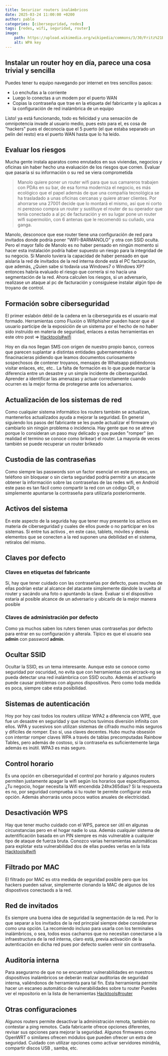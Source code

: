 ```yaml
---
title: Securizar routers inalámbricos
date: 2025-03-24 11:00:00 +0200
author: pablo
categories: [ciberseguridad, redes]
tags: [redes, wifi, seguridad, router]     
image:
    path: https://upload.wikimedia.org/wikipedia/commons/3/30/Fritz%21Box_Fon_WLAN_7141_-_Typenschild-3743.jpg
    alt: WPA key
---
```

## Instalar un router hoy en día, parece una cosa trivial y sencilla
Puedes tener tu equipo navegando por internet en tres sencillos pasos:
- Lo enchufas a la corriente
- Luego lo conectas a un modem por el puerto WAN 
- Copias la contraseña que trae en la etiqueta del fabricante y la aplicas a la configuración
de red inalámbrica de un equipo

Listo! ya está funcionando, todo es felicidad y una sensación de omnipotencia invade al usuario medio, pues esto para el,
es cosa de "hackers" pues el deconocía que el 5 puerto (el que estaba separado un pelín del resto) era el puerto WAN hasta que lo ha leído. 

## Evaluar los riesgos
Mucha gente instala aparatos como enrutados en sus viviendas, negocios
y oficinas sin haber hecho una evaluación de los riesgos que corren. 
Evaluar que pasaría si su información o su red se viera comprometida
> Manolo quiere poner un router wifi para que sus camareros trabajen con PDAs en su bar, de esa forma moderniza el negocio,
es más ecológico que el papel además de que una compañía tecnológica se ha trasladado a unas oficinas cercanas 
y quiere atraer clientes. Por ahorrarse una 27001 decide que lo montará el mismo,
así que ni corto ni perezoso compra un router y sustituye el router de su operador que tenía conectado a 
al pc de facturación y en su lugar pone un router wifi supermolón, con 6 antenas que le recomendó su cuñado, una ganga. 

Manolo, desconoce que ese router tiene una configuración de red para invitados donde podría poner "WIFI-BARMANOLO" y otra con SSID oculta.
Pero el mayor fallo de Manolo es no haber pensado en ningún momento si hacer esta instalación podría haber supuesto un riesgo para la integridad 
de su negocio. 
Si Manolo tuviera la capacidad de haber pensado en que aislaría la red de invitados de la red interna donde está el PC facturación, 
que además, ¿Quien sabe si todavía usa Windows7 o Windows XP? entonces habría evaluado el riesgo que correría si no hacía una segmentación de la red.
Ahora calculen los riesgos, si un adversario, realizase un ataque al pc de facturación y consiguiese instalar algún tipo de troyano de control.

## Formación sobre ciberseguridad
El primer eslabón débil de la cadena en la cibersegurida es el usuario mal formado. 
Herramientas como Fluxión o Wifiphisher pueden hacer que el usuario participe de la exposición de un sistema por el hecho de no haber sido instruído en materia de seguridad, enlaces a estas herramientas en este otro post => [Hacktools#wifi](../hacktools#wifi) 

Hoy en día nos llegan SMS con origen de nuestro propio banco, correos que parecen suplantar a distintas entidades gubernamentales o finacinacieras pidiendo que leamos documentos curiosamente sospechosos de contener troyanos, mensajes de Whatsapp pidiéndonos visitar enlaces, etc, etc..
La falta de formación es lo que puede marcar la diferencia entre un desastre y un simple incidente de ciberseguridad. Aprender a identificar las amenazas y actuar correctamente cuando ocurren es la mejor forma de protegerse ante los adversarios.

## Actualización de los sistemas de red
Como cualquier sistema informático los routers también se actualizan, mantenerlos actualizados ayuda a mejorar la seguridad. En general siguiendo los pasos del fabricante se les puede actualizar el firmware y/o cambiarlo sin ningún problema o incidencia. Hay gente que no se atreve porque lo consideran un paso muy delicado y que pueden "romper" (en realidad el termino se conoce como brikear) el router. La mayoría de veces también se puede recuperar un router brikeado

## Custodia de las contraseñas
Como siempre las passwords son un factor esencial en este proceso, un teléfono sin bloquear o sin cierta seguridad podría permitir a un atacante obtener la información sobre las contraseñas de las redes wifi, en Android este paso es tan fácil como compartir la red con un código QR, o simplemente apuntarse la contraseña para utilizarla posteriormente. 

## Activos del sistema
En este aspecto de la segurida hay que tener muy presente los activos en materia de ciberseguridad y cuales de ellos puede o no participar en los sistemas. Si entre tus activos , en este caso, tablets, móviles y demás elementos que se conecten a la red suponen una debilidad en el sistema, retiralos del mismo. 

## Claves por defecto
### Claves en etiquetas del fabricante
Sí, hay que tener cuidado con las contraseñas por defecto, pues muchas de ellas podrían estar al alcance del atacante simplemente dándole la vuelta al router y sacándo una foto o apuntando la clave. 
Evaluar si el dispositivo estaría al posible alcance de un adversario y ubicarlo de la mejor manera posible 
### Claves de administración por defecto
Como ya muchos saben los ruters tienen unas contraseñas por defecto para entrar en su configuración y alterala.
Típico es que el usuario sea __admin__ con password __admin__. 

## Ocultar SSID
Ocultar la SSID, es un tema interesante. Aunque esto se conoce como seguridad por oscuridad, no evita que con herramientas con aircrack-ng se pueda detectar una red inalámbrica con SSID oculto.
Además el activarlo puede causar problemas con algunos dispositivos. Pero como toda medida es poca, siempre cabe esta posibilidad.

## Sistemas de autenticación
Hoy por hoy casi todos los routers utilizar WPA2 a diferencia con WPE, que fue un desastre en seguridad y que muchos tuvimos diversión infinita con ellos. 
WPA y sucesivos son utilizan sistemas de cifrado mucho más seguros y difíciles de romper. Eso sí, usa claves decentes. 
Hubo mucha obsesión con intentar romper claves WPA a través de tablas precomputadas Rainbow Tables, pero además de costoso,
si la contraseña es suficientemente larga además es inútil.
WPA3 es más seguro. 

## Control horario
Es una opción en ciberseguridad el control por horario y algunos routers permiten justamente apagar la wifi según los horarios que especifiquemos.
¿Tu negocio, hogar necesita la Wifi encendida 24hx365dias? Si la respuesta es no, por seguridad comprueba si tu router te permite configurar esta opción.
Además ahorrarás unos pocos watios anuales de electricidad.

## Desactivación WPS
Hay que tener mucho cuidado con el WPS, parece ser útil en algunas circunstancias pero en el hogar nadie lo usa. 
Además cualquier sistema de autentificación basada en un PIN siempre es más vulnerable a cualquier tipo de ataque de fuerza bruta. 
Conozco varias herramientas automáticas para explotar esta vulnerabilidad dos de ellas puedes verlas en la lista [Hacktools#wifi](../hacktools#wifi) 

## Filtrado por MAC
El filtrado por MAC es otra medida de seguridad posible pero que los hackers pueden salvar, 
simplemente clonando la MAC de algunos de los dispostivos conectaods a la red.

## Red de invitados
Es siempre una buena idea de seguridad la segmentación de la red. Por lo que separar a los invitados de la red princpial 
siempre debe considerarse como una opción.
La recomiendo incluso para usarla con los terminales inalámbricos, o sea, todos esos cacharros que no necesitan 
conectarse a la infraestructura de la red interna, claro está, previa activación de la autenticación en dicha red pues por defecto suelen venir sin contraseña.

## Auditoría interna
Para asegurarno de que no se encuentran vulnerabilidades en nuestros dispositivos inalámbricos
se deberán realizar auditorías de seguridad interna, valiéndonos de herramienta para tal fin.
Esta herramienta permite hacer un escaneo automático de vulnerabilidades sobre tu router
Puedes ver el repositorio en la lista de herramientas [Hacktools#router](../hacktools#router)

## Otras configuraciones
Algunos routers permite desactivar la administración remota, también no contestar a ping remotos. 
Cada fabricante ofrece opciones diferentes, revisar sus opciones para mejorar la seguridad.
Algunos firmwares como OpenWRT o similares ofrecen módulos que pueden ofrecer un extra de seguridad.
Cuidado con utilizar opciones como activar servidores minidnla, compartir discos USB , samba, etc.


